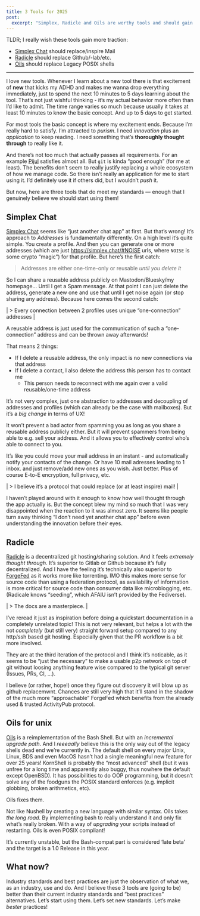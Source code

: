 ```yaml
---
title: 3 Tools for 2025
post:
  excerpt: "Simplex, Radicle and Oils are worthy tools and should gain traction!"
---
```


TLDR; I really wish these tools gain more traction:

- [Simplex Chat](https://simplex.chat/) should replace/inspire Mail
- [Radicle](https://radicle.xyz/) should replace Github/-lab/etc.
- [Oils](https://oils.pub/) should replace Legacy POSIX shells

---

I love new tools. Whenever I learn about a new tool there is that excitement of **new** that kicks my ADHD and makes me wanna drop everything immediately, just to spend the next 10 minutes to 5 days learning about the tool.
That’s not just wishful thinking - it’s my actual behavior more often than I’d like to admit.
The time range varies so much because usually it takes at least 10 minutes to know the basic concept. And up to 5 days to get started.

For most tools the basic concept is where my excitement ends. Because I’m really hard to satisfy. I’m attracted to *purism*. I need *innovation* plus an *application* to keep reading. I need something that’s **thoroughly thought through** to really like it.

And there’s not too much that actually passes all requirements.
For an example [Pijul](https://pijul.org/) satisfies almost all. But `git` is kinda “good enough” (for me at least). The benefits don’t seem to really justify replacing a whole ecosystem of how we manage code.
So there isn’t really an application for me to start using it. I’d definitely use it if others did, but I wouldn’t *push* it. 

But now, here are three tools that do meet my standards — enough that I genuinely believe we should start using them!

## Simplex Chat

[Simplex Chat](https://simplex.chat/) seems like “just another chat app” at first. But that’s wrong!
It’s approach to *Addresses* is fundamentally differently.
On a high level it’s quite simple. You create a profile. And then you can generate one or more addresses (which are just https://simplex.chat/#NOISE urls, where `NOISE` is some crypto “magic”) for that profile. But here’s the first catch:

> Addresses are either one-time-only or reusable *until you delete it*

So I can share a reusable address publicly on Mastodon/Bluesky/my homepage... Until I get a Spam message. At that point I can just delete the address, generate a new one and use that until I get noise again (or stop sharing any address). Because here comes the second catch:

| > Every connection between 2 profiles uses unique “one-connection” addresses |

A reusable address is just used for the communication of such a “one-connection” address and can be thrown away afterwards!

That means 2 things:
- If I delete a reusable address, the only impact is no new connections via that address
- If I delete a contact, I also delete the address this person has to contact me
  - This person needs to reconnect with me again over a valid reusable/one-time address

It’s not very complex, just one abstraction to addresses and decoupling of addresses and profiles (which can already be the case with mailboxes). But it’s a *big change* in terms of UX!

It won’t prevent a bad actor from spamming you as long as you share a reusable address publicly either.
But it will prevent spammers from being able to e.g. sell your address. And it allows you to effectively control who’s able to connect to you.

It’s like you could move your mail address in an instant - and automatically notify your contacts of the change. Or have 10 mail adresses leading to 1 inbox. and just remove/add new ones as you wish. Just better.
Plus of course E-to-E encryption, full privacy, etc.

| > I believe it’s a protocol that could replace (or at least inspire) mail! |

I haven’t played around with it enough to know how well thought through the app actually is. But the concept blew my mind so much that I was very disappointed when the reaction to it was almost zero. It seems like people turn away thinking “I don’t need yet another chat app” before even understanding the innovation before their eyes. 

## Radicle

[Radicle](https://radicle.xyz/) is a decentralized git hosting/sharing solution. And it feels *extremely thought through*. It’s superior to Gitlab or Github because it’s fully decentralized. And I have the feeling it’s technically also superior to [ForgeFed](https://forgefed.org/) as it works more like torrenting. IMO this makes more sense for source code than using a federation protocol, as availability of information is more critical for source code than consumer data like microblogging, etc. (Radicale knows “seeding”, which AFAIU isn’t provided by the Fediverse).

| > The docs are a masterpiece. |

I’ve reread it just as inspiration before doing a quickstart documentation in a completely unrelated topic!
This is not very relevant, but helps a lot with the not *completely* (but still very) straight forward setup compared to any http/ssh based git hosting. Especially given that the PR workflow is a bit more involved.

They are at the third iteration of the protocol and I think it’s noticable, as it seems to be “just the necessary” to make a usable p2p network on top of git without loosing anything feature wise compared to the typical git server (Issues, PRs, CI, ...).

I believe (or rather, hope!) once they figure out discovery it will blow up as github replacemwnt. Chances are still very high that it’ll stand in the shadow of the much more “approachable” ForgeFed which benefits from the already used & trusted ActivityPub protocol.

## Oils for unix

[Oils](https://oils.pub/) is a reimplementation of the Bash Shell. But with an *incremental upgrade path*. And I *reeeaally* believe this is the only way out of the legacy shells dead end we’re currently in. The default shell on every major Unix, Linux, BDS and even MacOS hasn’t had a single meaningful new feature for over 25 years!
KornShell is probably the “most advanced” shell (but it was unfree for a long time and apparently also buggy, thus nowhere the default except OpenBSD). It has possibilities to do OOP programming, but it doesn’t solve any of the foodguns the POSIX standard enforces (e.g. implicit globbing, broken arithmetics, etc).

Oils fixes them.

Not like Nushell by creating a new language with similar syntax. Oils takes *the long road*. By implementing bash to really understand it and only fix what’s really broken. With a way of *upgrading* your scripts instead of restarting. Oils is even POSIX compliant!

It’s currently unstable, but the Bash-compat part is considered ‘late beta’ and the target is a 1.0 Release in this year.

## What now?

Industry standards and best practices are just the observation of what we, as an industry, use and do. And I believe these 3 tools are (going to be) better than their current industry standards and “best practices” alternatives.
Let’s start using them. Let’s set new standards. Let’s make *bester* practices!
